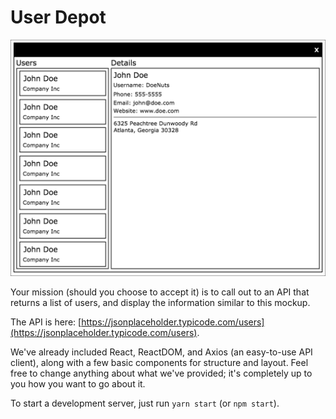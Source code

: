 # User Depot

![Mock-up](mock.jpg)

Your mission (should you choose to accept it) is to call out to an API that returns a list of users, and display the information similar to this mockup.

The API is here: [https://jsonplaceholder.typicode.com/users](https://jsonplaceholder.typicode.com/users).

We've already included React, ReactDOM, and Axios (an easy-to-use API client), along with a few basic components for structure and layout. Feel free to change anything about what we've provided; it's completely up to you how you want to go about it.

To start a development server, just run `yarn start` (or `npm start`).
